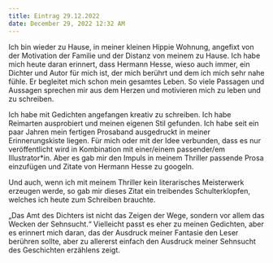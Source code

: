 ```yaml
---
title: Eintrag 29.12.2022
date: December 29, 2022 12:32 AM
---
```

Ich bin wieder zu Hause, in meiner kleinen Hippie Wohnung, angefixt von der Motivation der Familie und der Distanz von meinem zu Hause. Ich habe mich heute daran erinnert, dass Hermann Hesse, wieso auch immer, ein Dichter und Autor für mich ist, der mich berührt und dem ich mich sehr nahe fühle. Er begleitet mich schon mein gesamtes Leben. So viele Passagen und Aussagen sprechen mir aus dem Herzen und motivieren mich zu leben und zu schreiben. 

Ich habe mit Gedichten angefangen kreativ zu schreiben. Ich habe Reimarten ausprobiert und meinen eigenen Stil gefunden. Ich habe seit ein paar Jahren mein fertigen Prosaband ausgedruckt in meiner Erinnerungskiste liegen. Für mich oder mit der Idee verbunden, dass es nur veröffentlicht wird in Kombination mit einer/einem passender/em Illustrator*in. Aber es gab mir den Impuls in meinem Thriller passende Prosa einzufügen und Zitate von Hermann Hesse zu googeln. 

Und auch, wenn ich mit meinem Thriller kein literarisches Meisterwerk erzeugen werde, so gab mir dieses Zitat ein treibendes Schulterklopfen, welches ich heute zum Schreiben brauchte.

„Das Amt des Dichters ist nicht das Zeigen der Wege, sondern vor allem das Wecken der Sehnsucht.“ Vielleicht passt es eher zu meinen Gedichten, aber es erinnert mich daran, das der Ausdruck meiner Fantasie den Leser berühren sollte, aber zu allererst einfach den Ausdruck meiner Sehnsucht des Geschichten erzählens zeigt.